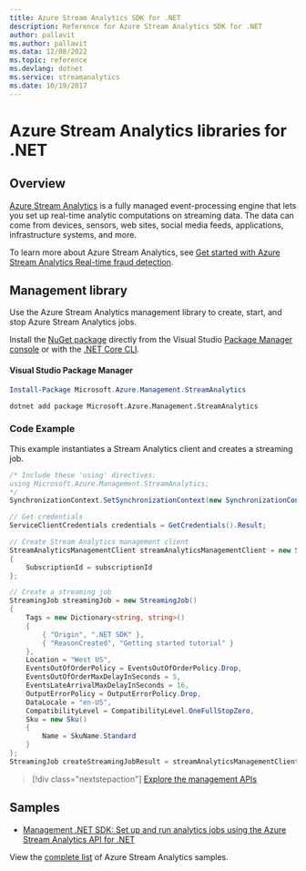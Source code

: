 ```yaml
---
title: Azure Stream Analytics SDK for .NET
description: Reference for Azure Stream Analytics SDK for .NET
author: pallavit
ms.author: pallavit
ms.data: 12/08/2022
ms.topic: reference
ms.devlang: dotnet
ms.service: streamanalytics
ms.date: 10/19/2017
---
```

# Azure Stream Analytics libraries for .NET

## Overview

[Azure Stream Analytics](/azure/stream-analytics/stream-analytics-introduction) is a fully managed event-processing engine that lets you set up real-time analytic computations on streaming data. The data can come from devices, sensors, web sites, social media feeds, applications, infrastructure systems, and more. 

To learn more about Azure Stream Analytics, see [Get started with Azure Stream Analytics Real-time fraud detection](/azure/stream-analytics/stream-analytics-real-time-fraud-detection).


## Management library

Use the Azure Stream Analytics management library to create, start, and stop Azure Stream Analytics jobs.

Install the [NuGet package](https://www.nuget.org/packages/Microsoft.Azure.Management.StreamAnalytics) directly from the Visual Studio [Package Manager console][PackageManager] or with the [.NET Core CLI][DotNetCLI].

#### Visual Studio Package Manager

```powershell
Install-Package Microsoft.Azure.Management.StreamAnalytics
```

```dotnetcli
dotnet add package Microsoft.Azure.Management.StreamAnalytics
```

### Code Example

This example instantiates a Stream Analytics client and creates a streaming job.

```csharp
/* Include these 'using' directives:
using Microsoft.Azure.Management.StreamAnalytics;
*/
SynchronizationContext.SetSynchronizationContext(new SynchronizationContext());

// Get credentials
ServiceClientCredentials credentials = GetCredentials().Result;

// Create Stream Analytics management client
StreamAnalyticsManagementClient streamAnalyticsManagementClient = new StreamAnalyticsManagementClient(credentials)
{
    SubscriptionId = subscriptionId
};

// Create a streaming job
StreamingJob streamingJob = new StreamingJob()
{
    Tags = new Dictionary<string, string>()
    {
        { "Origin", ".NET SDK" },
        { "ReasonCreated", "Getting started tutorial" }
    },
    Location = "West US",
    EventsOutOfOrderPolicy = EventsOutOfOrderPolicy.Drop,
    EventsOutOfOrderMaxDelayInSeconds = 5,
    EventsLateArrivalMaxDelayInSeconds = 16,
    OutputErrorPolicy = OutputErrorPolicy.Drop,
    DataLocale = "en-US",
    CompatibilityLevel = CompatibilityLevel.OneFullStopZero,
    Sku = new Sku()
    {
        Name = SkuName.Standard
    }
};
StreamingJob createStreamingJobResult = streamAnalyticsManagementClient.StreamingJobs.CreateOrReplace(streamingJob, resourceGroupName, streamingJobName);
```

> [!div class="nextstepaction"]
> [Explore the management APIs](/dotnet/api/overview/azure/streamanalytics/management)


## Samples

- [Management .NET SDK: Set up and run analytics jobs using the Azure Stream Analytics API for .NET](/azure/stream-analytics/stream-analytics-dotnet-management-sdk)

View the [complete list](https://azure.microsoft.com/resources/samples/?platform=dotnet&service=stream-analytics) of Azure Stream Analytics samples.

[PackageManager]: https://docs.microsoft.com/nuget/tools/package-manager-console
[DotNetCLI]: https://docs.microsoft.com/dotnet/core/tools/dotnet-add-package